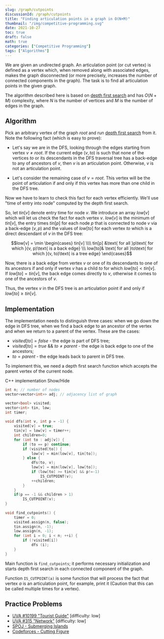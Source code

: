 ```yaml
---
slug: /graph/cutpoints
discussionId: /graph/cutpoints
title: "Finding articulation points in a graph in O(N+M)"
thumbnail: "/img/competitive-programming.svg"
date: 2021-10-27
toc: true
draft: false
math: true
categories: ["Competitive Programming"]
tags: ["Algorithms"]
---
```


We are given an undirected graph. An articulation point (or cut vertex) is defined as a vertex which, when removed along with associated edges, makes the graph disconnected (or more precisely, increases the number of connected components in the graph). The task is to find all articulation points in the given graph.

The algorithm described here is based on [depth first search](./graph/depth-first-search) and has $O(N+M)$ complexity, where $N$ is the number of vertices and $M$ is the number of edges in the graph.

## Algorithm

Pick an arbitrary vertex of the graph $root$ and run [depth first search](./graph/depth-first-search) from it. Note the following fact (which is easy to prove):

- Let's say we are in the DFS, looking through the edges starting from vertex $v\ne root$.
If the current edge $(v, to)$ is such that none of the vertices $to$ or its descendants in the DFS traversal tree has a back-edge to any of ancestors of $v$, then $v$ is an articulation point. Otherwise, $v$ is not an articulation point.

- Let's consider the remaining case of $v=root$.
This vertex will be the point of articulation if and only if this vertex has more than one child in the DFS tree.

Now we have to learn to check this fact for each vertex efficiently. We'll use "time of entry into node" computed by the depth first search.

So, let $tin[v]$ denote entry time for node $v$. We introduce an array $low[v]$ which will let us check the fact for each vertex $v$. $low[v]$ is the minimum of $tin[v]$, the entry times $tin[p]$ for each node $p$ that is connected to node $v$ via a back-edge $(v, p)$ and the values of $low[to]$ for each vertex $to$ which is a direct descendant of $v$ in the DFS tree:

$$low[v] = \min \begin{cases} tin[v] \\\\ tin[p] &\text{ for all }p\text{ for which }(v, p)\text{ is a back edge} \\\ low[to]& \text{ for all }to\text{ for which }(v, to)\text{ is a tree edge} \end{cases}$$

Now, there is a back edge from vertex $v$ or one of its descendants to one of its ancestors if and only if vertex $v$ has a child $to$ for which $low[to] < tin[v]$. If $low[to] = tin[v]$, the back edge comes directly to $v$, otherwise it comes to one of the ancestors of $v$.

Thus, the vertex $v$ in the DFS tree is an articulation point if and only if $low[to] \geq tin[v]$.

## Implementation

The implementation needs to distinguish three cases: when we go down the edge in DFS tree, when we find a back edge to an ancestor of the vertex and when we return to a parent of the vertex. These are the cases:

- $visited[to] = false$ - the edge is part of DFS tree;
- $visited[to] = true$ && $to \neq parent$ - the edge is back edge to one of the ancestors;
- $to = parent$ - the edge leads back to parent in DFS tree.

To implement this, we need a depth first search function which accepts the parent vertex of the current node.

C++ implementation <span class="toggle-code">Show/Hide</span>

```cpp
int n; // number of nodes
vector<vector<int>> adj; // adjacency list of graph

vector<bool> visited;
vector<int> tin, low;
int timer;
 
void dfs(int v, int p = -1) {
    visited[v] = true;
    tin[v] = low[v] = timer++;
    int children=0;
    for (int to : adj[v]) {
        if (to == p) continue;
        if (visited[to]) {
            low[v] = min(low[v], tin[to]);
        } else {
            dfs(to, v);
            low[v] = min(low[v], low[to]);
            if (low[to] >= tin[v] && p!=-1)
                IS_CUTPOINT(v);
            ++children;
        }
    }
    if(p == -1 && children > 1)
        IS_CUTPOINT(v);
}
 
void find_cutpoints() {
    timer = 0;
    visited.assign(n, false);
    tin.assign(n, -1);
    low.assign(n, -1);
    for (int i = 0; i < n; ++i) {
        if (!visited[i])
            dfs (i);
    }
}
```

Main function is `find_cutpoints`; it performs necessary initialization and starts depth first search in each connected component of the graph.

Function `IS_CUTPOINT(a)` is some function that will process the fact that vertex $a$ is an articulation point, for example, print it (Caution that this can be called multiple times for a vertex).

## Practice Problems

- [UVA #10199 "Tourist Guide"](http://uva.onlinejudge.org/index.php?option=com_onlinejudge&Itemid=8&category=13&page=show_problem&problem=1140) [difficulty: low]
- [UVA #315 "Network"](http://uva.onlinejudge.org/index.php?option=com_onlinejudge&Itemid=8&category=5&page=show_problem&problem=251) [difficulty: low]
- [SPOJ - Submerging Islands](http://www.spoj.com/problems/SUBMERGE/)
- [Codeforces - Cutting Figure](https://codeforces.com/problemset/problem/193/A)
